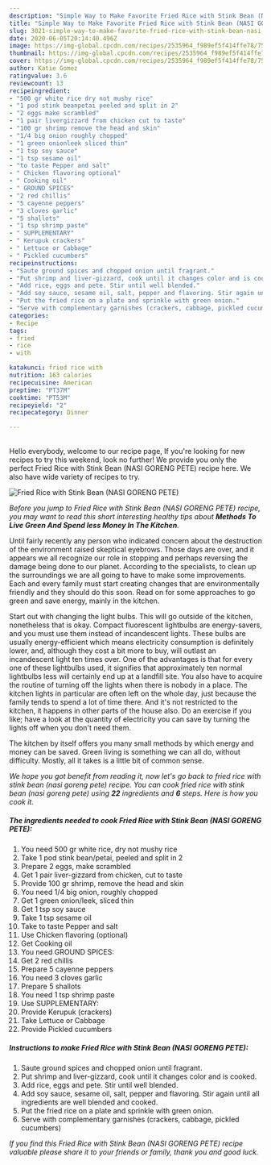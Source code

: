 ```yaml
---
description: "Simple Way to Make Favorite Fried Rice with Stink Bean (NASI GORENG PETE)"
title: "Simple Way to Make Favorite Fried Rice with Stink Bean (NASI GORENG PETE)"
slug: 3021-simple-way-to-make-favorite-fried-rice-with-stink-bean-nasi-goreng-pete
date: 2020-06-05T20:14:40.496Z
image: https://img-global.cpcdn.com/recipes/2535964_f989ef5f414ffe78/751x532cq70/fried-rice-with-stink-bean-nasi-goreng-pete-recipe-main-photo.jpg
thumbnail: https://img-global.cpcdn.com/recipes/2535964_f989ef5f414ffe78/751x532cq70/fried-rice-with-stink-bean-nasi-goreng-pete-recipe-main-photo.jpg
cover: https://img-global.cpcdn.com/recipes/2535964_f989ef5f414ffe78/751x532cq70/fried-rice-with-stink-bean-nasi-goreng-pete-recipe-main-photo.jpg
author: Katie Gomez
ratingvalue: 3.6
reviewcount: 13
recipeingredient:
- "500 gr white rice dry not mushy rice"
- "1 pod stink beanpetai peeled and split in 2"
- "2 eggs make scrambled"
- "1 pair livergizzard from chicken cut to taste"
- "100 gr shrimp remove the head and skin"
- "1/4 big onion roughly chopped"
- "1 green onionleek sliced thin"
- "1 tsp soy sauce"
- "1 tsp sesame oil"
- "to taste Pepper and salt"
- " Chicken flavoring optional"
- " Cooking oil"
- " GROUND SPICES"
- "2 red chillis"
- "5 cayenne peppers"
- "3 cloves garlic"
- "5 shallots"
- "1 tsp shrimp paste"
- " SUPPLEMENTARY"
- " Kerupuk crackers"
- " Lettuce or Cabbage"
- " Pickled cucumbers"
recipeinstructions:
- "Saute ground spices and chopped onion until fragrant."
- "Put shrimp and liver-gizzard, cook until it changes color and is cooked."
- "Add rice, eggs and pete. Stir until well blended."
- "Add soy sauce, sesame oil, salt, pepper and flavoring. Stir again until all ingredients are well blended and cooked."
- "Put the fried rice on a plate and sprinkle with green onion."
- "Serve with complementary garnishes (crackers, cabbage, pickled cucumbers)"
categories:
- Recipe
tags:
- fried
- rice
- with

katakunci: fried rice with 
nutrition: 163 calories
recipecuisine: American
preptime: "PT37M"
cooktime: "PT53M"
recipeyield: "2"
recipecategory: Dinner

---
```

<br>
Hello everybody, welcome to our recipe page, If you're looking for new recipes to try this weekend, look no further! We provide you only the perfect Fried Rice with Stink Bean (NASI GORENG PETE) recipe here. We also have wide variety of recipes to try.
<br>


![Fried Rice with Stink Bean (NASI GORENG PETE)](https://img-global.cpcdn.com/recipes/2535964_f989ef5f414ffe78/751x532cq70/fried-rice-with-stink-bean-nasi-goreng-pete-recipe-main-photo.jpg)

<i>Before you jump to Fried Rice with Stink Bean (NASI GORENG PETE) recipe, you may want to read this short interesting healthy tips about 
<strong>Methods To Live Green And Spend less Money In The Kitchen</strong>.</i>
</br>

Until fairly recently any person who indicated concern about the destruction of the environment raised skeptical eyebrows. Those days are over, and it appears we all recognize our role in stopping and perhaps reversing the damage being done to our planet. According to the specialists, to clean up the surroundings we are all going to have to make some improvements. Each and every family must start creating changes that are environmentally friendly and they should do this soon. Read on for some approaches to go green and save energy, mainly in the kitchen.

Start out with changing the light bulbs. This will go outside of the kitchen, nonetheless that is okay. Compact fluorescent lightbulbs are energy-savers, and you must use them instead of incandescent lights. These bulbs are usually energy-efficient which means electricity consumption is definitely lower, and, although they cost a bit more to buy, will outlast an incandescent light ten times over. One of the advantages is that for every one of these lightbulbs used, it signifies that approximately ten normal lightbulbs less will certainly end up at a landfill site. You also have to acquire the routine of turning off the lights when there is nobody in a place. The kitchen lights in particular are often left on the whole day, just because the family tends to spend a lot of time there. And it's not restricted to the kitchen, it happens in other parts of the house also. Do an exercise if you like; have a look at the quantity of electricity you can save by turning the lights off when you don't need them.

The kitchen by itself offers you many small methods by which energy and money can be saved. Green living is something we can all do, without difficulty. Mostly, all it takes is a little bit of common sense.


<i>We hope you got benefit from reading it, now let's go back to fried rice with stink bean (nasi goreng pete) recipe. You can cook fried rice with stink bean (nasi goreng pete) using <strong>22</strong> ingredients and <strong>6</strong> steps. Here is how you cook it.
</i>

##### The ingredients needed to cook Fried Rice with Stink Bean (NASI GORENG PETE):

1. You need 500 gr white rice, dry not mushy rice
1. Take 1 pod stink bean/petai, peeled and split in 2
1. Prepare 2 eggs, make scrambled
1. Get 1 pair liver-gizzard from chicken, cut to taste
1. Provide 100 gr shrimp, remove the head and skin
1. You need 1/4 big onion, roughly chopped
1. Get 1 green onion/leek, sliced thin
1. Get 1 tsp soy sauce
1. Take 1 tsp sesame oil
1. Take to taste Pepper and salt
1. Use  Chicken flavoring (optional)
1. Get  Cooking oil
1. You need  GROUND SPICES:
1. Get 2 red chillis
1. Prepare 5 cayenne peppers
1. You need 3 cloves garlic
1. Prepare 5 shallots
1. You need 1 tsp shrimp paste
1. Use  SUPPLEMENTARY:
1. Provide  Kerupuk (crackers)
1. Take  Lettuce or Cabbage
1. Provide  Pickled cucumbers


##### Instructions to make Fried Rice with Stink Bean (NASI GORENG PETE):

1. Saute ground spices and chopped onion until fragrant.
1. Put shrimp and liver-gizzard, cook until it changes color and is cooked.
1. Add rice, eggs and pete. Stir until well blended.
1. Add soy sauce, sesame oil, salt, pepper and flavoring. Stir again until all ingredients are well blended and cooked.
1. Put the fried rice on a plate and sprinkle with green onion.
1. Serve with complementary garnishes (crackers, cabbage, pickled cucumbers)


<i>If you find this Fried Rice with Stink Bean (NASI GORENG PETE) recipe valuable please share it to your friends or family, thank you and good luck.</i>
